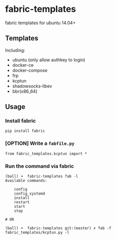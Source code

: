 # fabric-templates

fabric templates for ubuntu 14.04+

## Templates

Including:

* ubuntu (only allow authkey to login)
* docker-ce
* docker-compose
* frp
* kcptun
* shadowsocks-libev
* bbr(x86_64)

## Usage

### Install fabric 

```
pip install fabric
```

### [OPTION] Write a `fabfile.py`

```
from fabric_templates.kcptun import *
```

### Run the command via fabric
```
(ball) ➜  fabric-templates fab -l
Available commands:

    config
    config_systemd
    install
    restart
    start
    stop

# OR

(ball) ➜  fabric-templates git:(master) ✗ fab -f fabric_templates/kcptun.py -l
```

